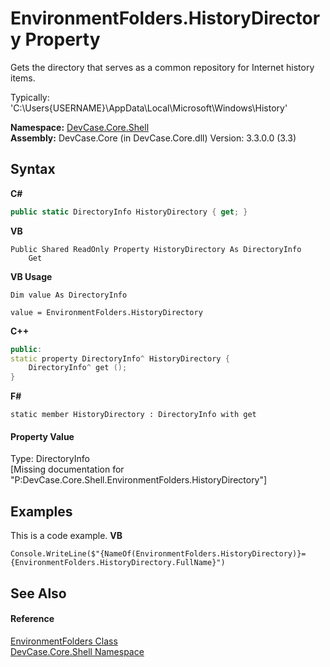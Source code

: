 # EnvironmentFolders.HistoryDirectory Property 
 

Gets the directory that serves as a common repository for Internet history items. 

 Typically: 'C:\Users\{USERNAME}\AppData\Local\Microsoft\Windows\History'

**Namespace:**&nbsp;<a href="N_DevCase_Core_Shell">DevCase.Core.Shell</a><br />**Assembly:**&nbsp;DevCase.Core (in DevCase.Core.dll) Version: 3.3.0.0 (3.3)

## Syntax

**C#**<br />
``` C#
public static DirectoryInfo HistoryDirectory { get; }
```

**VB**<br />
``` VB
Public Shared ReadOnly Property HistoryDirectory As DirectoryInfo
	Get
```

**VB Usage**<br />
``` VB Usage
Dim value As DirectoryInfo

value = EnvironmentFolders.HistoryDirectory

```

**C++**<br />
``` C++
public:
static property DirectoryInfo^ HistoryDirectory {
	DirectoryInfo^ get ();
}
```

**F#**<br />
``` F#
static member HistoryDirectory : DirectoryInfo with get

```


#### Property Value
Type: DirectoryInfo<br />\[Missing <value> documentation for "P:DevCase.Core.Shell.EnvironmentFolders.HistoryDirectory"\]

## Examples
This is a code example. 
**VB**<br />
``` VB
Console.WriteLine($"{NameOf(EnvironmentFolders.HistoryDirectory)}={EnvironmentFolders.HistoryDirectory.FullName}")
```


## See Also


#### Reference
<a href="T_DevCase_Core_Shell_EnvironmentFolders">EnvironmentFolders Class</a><br /><a href="N_DevCase_Core_Shell">DevCase.Core.Shell Namespace</a><br />
